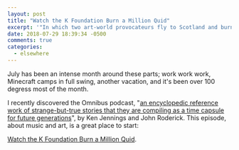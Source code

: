 ```yaml
---
layout: post
title: "Watch the K Foundation Burn a Million Quid"
excerpt: '"In which two art-world provocateurs fly to Scotland and burn through a record amount of cash in just two hours"'
date: 2018-07-29 18:39:34 -0500
comments: true
categories: 
  - elsewhere
---
```


July has been an intense month around these parts; work work work, Minecraft camps in full swing, another vacation, and it's been over 100 degress most of the month.

I recently discovered the Omnibus podcast, "[an encyclopedic reference work of strange-but-true stories that they are compiling as a time capsule for future generations](https://www.omnibusproject.com/about.htm)", by Ken Jennings and John Roderick. This episode, about music and art, is a great place to start:

[Watch the K Foundation Burn a Million Quid](https://www.omnibusproject.com/podcasts/watch-the-k-foundation-burn-a-million-quid-entry-1412jm0503.htm).